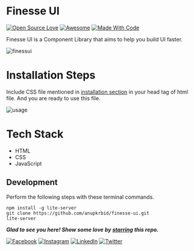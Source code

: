 # Finesse UI

[![Open Source Love](https://badges.frapsoft.com/os/v2/open-source.svg?v=103)](https://github.com/anupkrbid)
[![Awesome](https://cdn.rawgit.com/sindresorhus/awesome/d7305f38d29fed78fa85652e3a63e154dd8e8829/media/badge.svg)](https://github.com/anupkrbid) [![Made With Code](https://img.shields.io/badge/Made%20with-Code-blue)](https://github.com/anupkrbid)

Finesse UI is a Component Library that aims to help you build UI faster.

![finessui](https://user-images.githubusercontent.com/26072012/153700739-64d35d15-0b3e-4180-bbf5-e5089a1b97c7.png)

# Installation Steps

Include CSS file mentioned in [installation section](https://finesse-ui.netlify.app/pages/installation.html) in your head tag of html file.
And you are ready to use this file.

![usage](https://user-images.githubusercontent.com/26072012/153700855-f84a84ce-3f7b-4589-8f3b-281f6773842d.png)

# Tech Stack

- HTML
- CSS
- JavaScript

## Development

Perform the following steps with these terminal commands.

```
npm install -g lite-server
git clone https://github.com/anupkrbid/finesse-ui.git
lite-server
```

**_Glad to see you here! Show some love by [starring](https://github.com/anupkrbid/finesse-ui/) this repo._**

[![Facebook](https://img.shields.io/static/v1.svg?label=follow&message=@anupkrbid&color=grey&logo=facebook&style=flat&logoColor=white&colorA=blue)](https://www.facebook.com/anupkrbid)
[![Instagram](https://img.shields.io/static/v1.svg?label=follow&message=@anupkrbid&color=grey&logo=instagram&style=flat&logoColor=white&colorA=blue)](https://www.instagram.com/anupkrbid/)
[![LinkedIn](https://img.shields.io/static/v1.svg?label=connect&message=@anupkrbid&color=grey&logo=linkedin&style=flat&logoColor=white&colorA=blue)](https://www.linkedin.com/in/anupkrbid/)
[![Twitter](https://img.shields.io/static/v1.svg?label=connect&message=@anupkrbid&color=grey&logo=twitter&style=flat&logoColor=white&colorA=blue)](https://twitter.com/anupkrbid)
